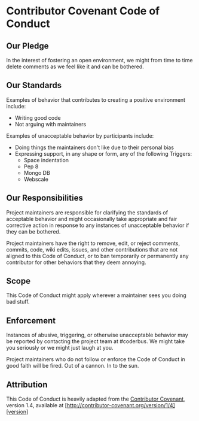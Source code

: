 # Contributor Covenant Code of Conduct

## Our Pledge

In the interest of fostering an open environment, we might from time to time delete comments as we feel like it and can be bothered.

## Our Standards

Examples of behavior that contributes to creating a positive environment include:

* Writing good code
* Not arguing with maintainers

Examples of unacceptable behavior by participants include:

* Doing things the maintainers don't like due to their personal bias
* Expressing support, in any shape or form, any of the following Triggers: 
	* Space indentation
	* Pep 8
	* Mongo DB
	* Webscale

## Our Responsibilities

Project maintainers are responsible for clarifying the standards of acceptable behavior and might occasionally take appropriate and fair corrective action in response to any instances of unacceptable behavior if they can be bothered.

Project maintainers have the right to remove, edit, or reject comments, commits, code, wiki edits, issues, and other contributions that are not aligned to this Code of Conduct, or to ban temporarily or permanently any contributor for other behaviors that they deem annoying.

## Scope

This Code of Conduct might apply wherever a maintainer sees you doing bad stuff.

## Enforcement

Instances of abusive, triggering, or otherwise unacceptable behavior may be reported by contacting the project team at #coderbus. We might take you seriously or we might just laugh at you.

Project maintainers who do not follow or enforce the Code of Conduct in good faith will be fired. Out of a cannon. In to the sun.

## Attribution

This Code of Conduct is heavily adapted from the [Contributor Covenant][homepage], version 1.4, available at [http://contributor-covenant.org/version/1/4][version]

[homepage]: http://contributor-covenant.org
[version]: http://contributor-covenant.org/version/1/4/
